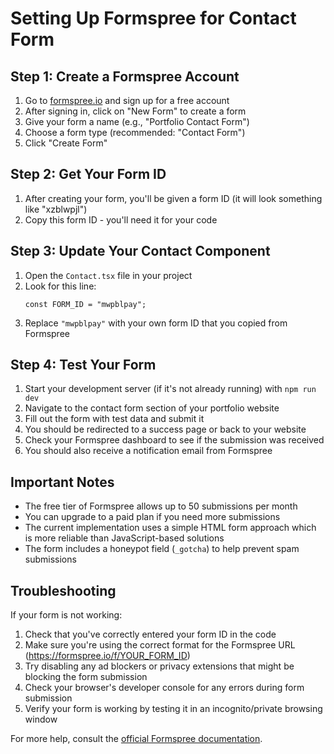 # Setting Up Formspree for Contact Form

## Step 1: Create a Formspree Account

1. Go to [formspree.io](https://formspree.io/) and sign up for a free account
2. After signing in, click on "New Form" to create a form
3. Give your form a name (e.g., "Portfolio Contact Form")
4. Choose a form type (recommended: "Contact Form")
5. Click "Create Form"

## Step 2: Get Your Form ID

1. After creating your form, you'll be given a form ID (it will look something like "xzblwpjl")
2. Copy this form ID - you'll need it for your code

## Step 3: Update Your Contact Component

1. Open the `Contact.tsx` file in your project
2. Look for this line:
   ```tsx
   const FORM_ID = "mwpblpay";
   ```
3. Replace `"mwpblpay"` with your own form ID that you copied from Formspree

## Step 4: Test Your Form

1. Start your development server (if it's not already running) with `npm run dev`
2. Navigate to the contact form section of your portfolio website
3. Fill out the form with test data and submit it
4. You should be redirected to a success page or back to your website
5. Check your Formspree dashboard to see if the submission was received
6. You should also receive a notification email from Formspree

## Important Notes

- The free tier of Formspree allows up to 50 submissions per month
- You can upgrade to a paid plan if you need more submissions
- The current implementation uses a simple HTML form approach which is more reliable than JavaScript-based solutions
- The form includes a honeypot field (`_gotcha`) to help prevent spam submissions

## Troubleshooting

If your form is not working:

1. Check that you've correctly entered your form ID in the code
2. Make sure you're using the correct format for the Formspree URL (https://formspree.io/f/YOUR_FORM_ID)
3. Try disabling any ad blockers or privacy extensions that might be blocking the form submission
4. Check your browser's developer console for any errors during form submission
5. Verify your form is working by testing it in an incognito/private browsing window

For more help, consult the [official Formspree documentation](https://help.formspree.io/).

